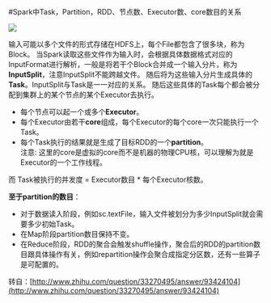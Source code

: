 #Spark中Task，Partition，RDD、节点数、Executor数、core数目的关系

![](https://i.imgur.com/FGrJfEs.png)

输入可能以多个文件的形式存储在HDFS上，每个File都包含了很多块，称为Block。
当Spark读取这些文件作为输入时，会根据具体数据格式对应的InputFormat进行解析，一般是将若干个Block合并成一个输入分片，称为**InputSplit**，注意InputSplit不能跨越文件。
随后将为这些输入分片生成具体的**Task**。InputSplit与Task是一一对应的关系。
随后这些具体的Task每个都会被分配到集群上的某个节点的某个Executor去执行。

- 每个节点可以起一个或多个**Executor**。  
- 每个Executor由若干**core**组成，每个Executor的每个core一次只能执行一个Task。  
- 每个Task执行的结果就是生成了目标RDD的一个**partition**。  
注意: 这里的core是虚拟的core而不是机器的物理CPU核，可以理解为就是Executor的一个工作线程。  

而 Task被执行的并发度 = Executor数目 * 每个Executor核数。

**至于partition的数目**：

- 对于数据读入阶段，例如sc.textFile，输入文件被划分为多少InputSplit就会需要多少初始Task。 
- 在Map阶段partition数目保持不变。
- 在Reduce阶段，RDD的聚合会触发shuffle操作，聚合后的RDD的partition数目跟具体操作有关，例如repartition操作会聚合成指定分区数，还有一些算子是可配置的。

转自：[http://www.zhihu.com/question/33270495/answer/93424104](http://www.zhihu.com/question/33270495/answer/93424104)